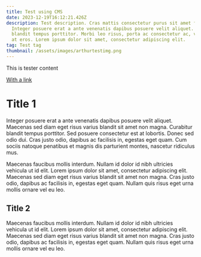 ```yaml
---
title: Test using CMS
date: 2023-12-19T16:12:21.426Z
description: Test description. Cras mattis consectetur purus sit amet fermentum.
  Integer posuere erat a ante venenatis dapibus posuere velit aliquet. Curabitur
  blandit tempus porttitor. Morbi leo risus, porta ac consectetur ac, vestibulum
  at eros. Lorem ipsum dolor sit amet, consectetur adipiscing elit.
tag: Test tag
thumbnail: /assets/images/arthurtestimg.png
---
```

This is tester content

[With a link](google.com)

# Title 1

Integer posuere erat a ante venenatis dapibus posuere velit aliquet. Maecenas sed diam eget risus varius blandit sit amet non magna. Curabitur blandit tempus porttitor. Sed posuere consectetur est at lobortis. Donec sed odio dui. Cras justo odio, dapibus ac facilisis in, egestas eget quam. Cum sociis natoque penatibus et magnis dis parturient montes, nascetur ridiculus mus.

Maecenas faucibus mollis interdum. Nullam id dolor id nibh ultricies vehicula ut id elit. Lorem ipsum dolor sit amet, consectetur adipiscing elit. Maecenas sed diam eget risus varius blandit sit amet non magna. Cras justo odio, dapibus ac facilisis in, egestas eget quam. Nullam quis risus eget urna mollis ornare vel eu leo.

## Title 2

Maecenas faucibus mollis interdum. Nullam id dolor id nibh ultricies vehicula ut id elit. Lorem ipsum dolor sit amet, consectetur adipiscing elit. Maecenas sed diam eget risus varius blandit sit amet non magna. Cras justo odio, dapibus ac facilisis in, egestas eget quam. Nullam quis risus eget urna mollis ornare vel eu leo.